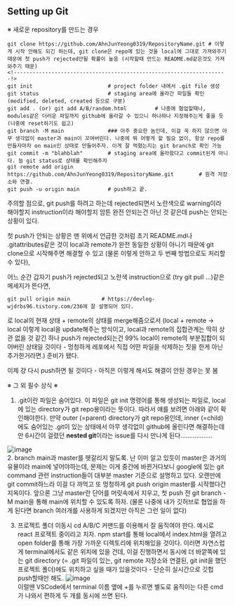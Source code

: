 ## Setting up Git

※ 새로운 repository를 만드는 경우
```
git clone https://github.com/AhnJunYeong0319/RepositoryName.git # 이렇게 시작 안해도 되긴 하는데, git clone은 repo에 있는 것을 local에 그대로 가져와주기 때문에 첫 push가 rejected안될 확률이 높음 (시작할때 만드는 README.md같은것도 가져와주기 때문)
<!--------------------------------------------------------------------!>
git init                        # project folder 내에서 .git file 생성
git status                      # staging area에 올라간 파일들 확인 (modified, deleted, created 등으로 구분)
git add . (or) git add A/B/random.html         # 나중에 협업할때나, modules같은 더러운 파일까지 github에 올라갈 수 있으니 하나하나 지정해주는게 좋을 듯 (나중에 reset하기도 쉽고)
git branch -M main              ### 아주 중요한 놈인데, 이걸 꼭 하지 않으면 아무 생각없이 master과 main이 꼬여버린다. 나중에 뭐 어떻게 할 필요 없이, 항상 repo를 만들자마자 on main인 상태로 만들어주자. 이게 잘 먹혔는지는 git branch로 확인 가능
git commit -m "blahblah"        # staging area에 올라왔다고 commit된게 아니다. 늘 git status로 상태를 확인해주자
git remote add origin https://github.com/AhnJunYeong0319/RepositoryName.git        # 원격 저장소와 연결.
git push -u origin main         # push하고 끝.
```

주의할 점으로, git push를 하려고 하는데 rejected되면서 노란색으로 warning이라 해야할지 instruction이라 해야할지 암튼 완전 안되는건 아닌 것 같은데 push는 안되는 상황이 있다.

첫 push가 안되는 상황은 맨 위에서 언급한 것처럼 초기 README.md나 .gitattributes같은 것이 local과 remote가 완전 동일한 상황이 아니기 때문에 git clone으로 시작해주면 해결할 수 있고 (물론 이렇게 안하고 두 번째 방법으로도 처리할 수 있다),

어느 순간 갑자기 push가 rejected되고 노란색 instruction으로 (try git pull …)같은 메세지가 뜬다면,

```git pull origin main          # https://devlog-wjdrbs96.tistory.com/236에 잘 설명되어 있다.```

로 local의 현재 상태 + remote의 상태를 merge해줌으로서 (local + remote → local 이렇게 local을 update해주는 방식이고, local과 remote의 집합관계는 딱히 상관 없을 것 같긴 하나 push가 rejected되는건 99% local이 remote의 부분집합이 되어버린 상태일 것이다 - 멍청하게 레포에서 직접 어떤 파일을 삭제하는 짓을 한게 아닌 추가한거라면.) 준비가 됐다.

이제 걍 다시 push하면 될 것이다 - 아직은 이렇게 해서도 해결이 안된 경우는 못 봄 

※ 그 외 필수 상식 ※

1. .git이란 파일은 숨어있다. 이 파일은 git init 명령어를 통해 생성되는 파일로, local에 있는 directory가 git repo용이라는 뜻이다. 따라서 얘를 보려면 아래와 같이 확인해야한다. 만약 outer (=parent) directory가 git repo용인데, inner (=child)에도 숨어있는 .git이 있는 상태에서 아무 생각없이 github에 올린다면 해결하는데만 6시간이 걸렸던 **nested git**이라는 issue를 다시 만나게 된다………………

![image](https://user-images.githubusercontent.com/63603383/187036943-cf5698ee-2e65-41e9-a9b8-4708d2020ddb.png) <br>
2. branch main과 master를 헷갈리지 말도록. 난 이미 알고 있듯이 master은 과거의 유물이라 main에 넣어야하는데, 문제는 이게 중간에 바뀐거다보니 google에 있는 git command 관련 instruction들이 대부분 master 기준으로 설명하고 있다. 오랜만에 git commit하느라 이걸 다 까먹고 또 멍청하게 git push origin master를 시작했다간 지옥이다. 앞으론 그냥 master란 단어를 머릿속에서 지우고, 첫 push 전 git branch -M main을 통해 main에 위치할 수 있도록 하자. (물론 나중에 내가 깃허브로 협업을 하게 된다면 branch 여러개를 사용하게 되겠지만 아직은 그런 일이 없다)

3. 프로젝트 폴더 이동시 cd A/B/C 커맨드를 이용해서 잘 움직여야 한다. 예시로 react 프로젝트 중이라고 치자. npm start를 통해 local에서 index.html을 열려고 open folder를 통해 가장 가까운 디렉토리에 위치해있을 것이다. 이러면 자연스럽게 terminal에서도 같은 위치에 있을 건데, 이걸 진행하면서 동시에 더 바깥쪽에 있는 git directory (= .git 파일이 있는, git remote 저장소와 연결된, git init을 했던 프로젝트 폴더)에도 위치하고 싶을 때가 있을것이다 - 단순히 실시간으로 깃헙 push할때만 해도.
![image](https://user-images.githubusercontent.com/63603383/187036957-1f24ab5d-1c2c-46cf-b592-ad055b1bd1e9.png) <br>
이럴땐 VSCode에서 terminal 이름 옆에 +를 누르면 별도로 움직이는 다른 cmd가 나와서 편하게 두 개를 동시에 쓰면 된다.

